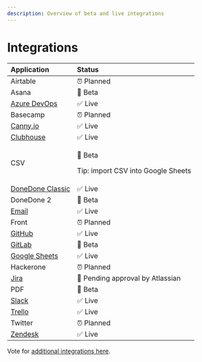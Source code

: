 ```yaml
---
description: Overview of beta and live integrations
---
```


# Integrations

<table>
  <thead>
    <tr>
      <th style="text-align:left">Application</th>
      <th style="text-align:left">Status</th>
    </tr>
  </thead>
  <tbody>
    <tr>
      <td style="text-align:left">Airtable</td>
      <td style="text-align:left">&#x23F0; Planned</td>
    </tr>
    <tr>
      <td style="text-align:left">Asana</td>
      <td style="text-align:left">&#x1F6A7; Beta</td>
    </tr>
    <tr>
      <td style="text-align:left"><a href="https://tasksift.com/azure-devops-integration">Azure DevOps</a>
      </td>
      <td style="text-align:left">&#x2705; Live</td>
    </tr>
    <tr>
      <td style="text-align:left">Basecamp</td>
      <td style="text-align:left">&#x23F0; Planned</td>
    </tr>
    <tr>
      <td style="text-align:left"><a href="https://tasksift.com/canny-integration">Canny.io</a>
      </td>
      <td style="text-align:left">&#x2705; Live</td>
    </tr>
    <tr>
      <td style="text-align:left"><a href="https://tasksift.com/clubhouse-integration">Clubhouse</a>
      </td>
      <td style="text-align:left">&#x2705; Live</td>
    </tr>
    <tr>
      <td style="text-align:left">CSV</td>
      <td style="text-align:left">
        <p>&#x1F6A7; Beta</p>
        <p>Tip: import CSV into Google Sheets</p>
      </td>
    </tr>
    <tr>
      <td style="text-align:left"><a href="https://tasksift.com/donedone-classic-integration">DoneDone Classic</a>
      </td>
      <td style="text-align:left">&#x2705; Live</td>
    </tr>
    <tr>
      <td style="text-align:left">DoneDone 2</td>
      <td style="text-align:left">&#x1F6A7; Beta</td>
    </tr>
    <tr>
      <td style="text-align:left"><a href="https://tasksift.com/email-integration">Email</a>
      </td>
      <td style="text-align:left">&#x2705; Live</td>
    </tr>
    <tr>
      <td style="text-align:left">Front</td>
      <td style="text-align:left">&#x23F0; Planned</td>
    </tr>
    <tr>
      <td style="text-align:left"><a href="https://tasksift.com/github-integration">GitHub</a>
      </td>
      <td style="text-align:left">&#x2705; Live</td>
    </tr>
    <tr>
      <td style="text-align:left"><a href="https://tasksift.com/gitlab-integration">GitLab</a>
      </td>
      <td style="text-align:left">&#x1F6A7; Beta</td>
    </tr>
    <tr>
      <td style="text-align:left"><a href="https://tasksift.com/google-sheets-integration">Google Sheets</a>
      </td>
      <td style="text-align:left">&#x2705; Live</td>
    </tr>
    <tr>
      <td style="text-align:left">Hackerone</td>
      <td style="text-align:left">&#x23F0; Planned</td>
    </tr>
    <tr>
      <td style="text-align:left"><a href="https://tasksift.com/jira-integration">Jira</a>
      </td>
      <td style="text-align:left">&#x1F6A7; Pending approval by Atlassian</td>
    </tr>
    <tr>
      <td style="text-align:left">PDF</td>
      <td style="text-align:left">&#x1F6A7; Beta</td>
    </tr>
    <tr>
      <td style="text-align:left"><a href="https://tasksift.com/slack-integration">Slack</a>
      </td>
      <td style="text-align:left">&#x2705; Live</td>
    </tr>
    <tr>
      <td style="text-align:left"><a href="https://tasksift.com/trello-integration">Trello</a>
      </td>
      <td style="text-align:left">&#x2705; Live</td>
    </tr>
    <tr>
      <td style="text-align:left">Twitter</td>
      <td style="text-align:left">&#x23F0; Planned</td>
    </tr>
    <tr>
      <td style="text-align:left"><a href="https://tasksift.com/zendesk-integration">Zendesk</a>
      </td>
      <td style="text-align:left">&#x2705; Live</td>
    </tr>
  </tbody>
</table>

Vote for [additional integrations here](https://tasksift.canny.io/feature-requests).

